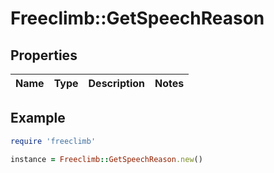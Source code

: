 # Freeclimb::GetSpeechReason

## Properties

| Name | Type | Description | Notes |
| ---- | ---- | ----------- | ----- |

## Example

```ruby
require 'freeclimb'

instance = Freeclimb::GetSpeechReason.new()
```

